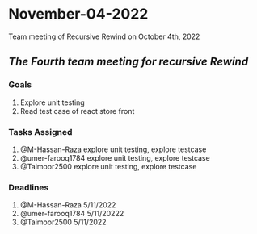 # November-04-2022
Team meeting of Recursive Rewind on October 4th, 2022

## *The Fourth team meeting for recursive Rewind*

### Goals
1. Explore unit testing
2. Read test case of react store front
   
### Tasks Assigned
1. @M-Hassan-Raza explore unit testing, explore testcase
2. @umer-farooq1784 explore unit testing, explore testcase
4. @Taimoor2500 explore unit testing, explore testcase


### Deadlines
 1. @M-Hassan-Raza 5/11/2022
 2. @umer-farooq1784  5/11/20222
 3. @Taimoor2500  5/11/2022

 
